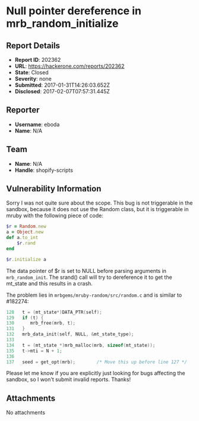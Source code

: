# Null pointer dereference in mrb_random_initialize

## Report Details
- **Report ID**: 202362
- **URL**: https://hackerone.com/reports/202362
- **State**: Closed
- **Severity**: none
- **Submitted**: 2017-01-31T14:26:03.652Z
- **Disclosed**: 2017-02-07T07:57:31.445Z

## Reporter
- **Username**: eboda
- **Name**: N/A

## Team
- **Name**: N/A
- **Handle**: shopify-scripts

## Vulnerability Information
Sorry I was not quite sure about the scope. This bug is not triggerable in the sandbox, because it does not use the Random class, but it is triggerable in mruby with the following piece of code:

```ruby
$r = Random.new
a = Object.new
def a.to_int
    $r.rand
end

$r.initialize a
```
The data pointer of $r is set to NULL before parsing arguments in `mrb_random_init`. The srand() call will try to dereference it to get the mt_state and this results in a crash. 

The problem lies in `mrbgems/mruby-random/src/random.c` and is similar to  #182274:
```c
128   t = (mt_state*)DATA_PTR(self);
129   if (t) {
130      mrb_free(mrb, t);
131   }
132   mrb_data_init(self, NULL, &mt_state_type);
133   
134   t = (mt_state *)mrb_malloc(mrb, sizeof(mt_state));
135   t->mti = N + 1;
136   
137   seed = get_opt(mrb);        /* Move this up before line 127 */
```

Please let me know if you are explicitly just looking for bugs affecting the sandbox, so I won't submit invalid reports. Thanks!

## Attachments
No attachments
